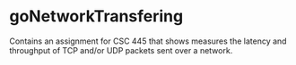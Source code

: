 # goNetworkTransfering
Contains an assignment for CSC 445 that shows measures the latency and throughput of TCP and/or UDP packets sent over a network.
